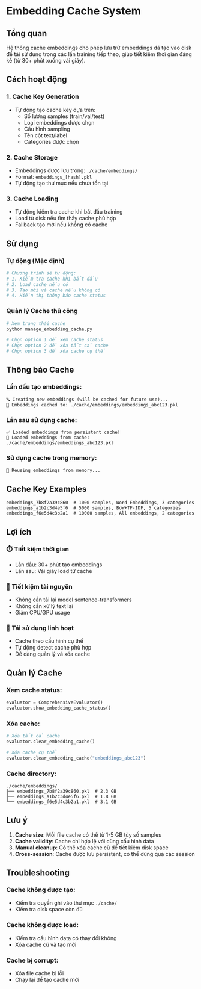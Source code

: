 # Embedding Cache System

## Tổng quan

Hệ thống cache embeddings cho phép lưu trữ embeddings đã tạo vào disk để tái sử dụng trong các lần training tiếp theo, giúp tiết kiệm thời gian đáng kể (từ 30+ phút xuống vài giây).

## Cách hoạt động

### 1. **Cache Key Generation**
- Tự động tạo cache key dựa trên:
  - Số lượng samples (train/val/test)
  - Loại embeddings được chọn
  - Cấu hình sampling
  - Tên cột text/label
  - Categories được chọn

### 2. **Cache Storage**
- Embeddings được lưu trong: `./cache/embeddings/`
- Format: `embeddings_[hash].pkl`
- Tự động tạo thư mục nếu chưa tồn tại

### 3. **Cache Loading**
- Tự động kiểm tra cache khi bắt đầu training
- Load từ disk nếu tìm thấy cache phù hợp
- Fallback tạo mới nếu không có cache

## Sử dụng

### Tự động (Mặc định)
```python
# Chương trình sẽ tự động:
# 1. Kiểm tra cache khi bắt đầu
# 2. Load cache nếu có
# 3. Tạo mới và cache nếu không có
# 4. Hiển thị thông báo cache status
```

### Quản lý Cache thủ công
```bash
# Xem trạng thái cache
python manage_embedding_cache.py

# Chọn option 1 để xem cache status
# Chọn option 2 để xóa tất cả cache
# Chọn option 3 để xóa cache cụ thể
```

## Thông báo Cache

### Lần đầu tạo embeddings:
```
🔤 Creating new embeddings (will be cached for future use)...
💾 Embeddings cached to: ./cache/embeddings/embeddings_abc123.pkl
```

### Lần sau sử dụng cache:
```
✅ Loaded embeddings from persistent cache!
📂 Loaded embeddings from cache: ./cache/embeddings/embeddings_abc123.pkl
```

### Sử dụng cache trong memory:
```
🔄 Reusing embeddings from memory...
```

## Cache Key Examples

```
embeddings_7b8f2a39c860  # 1000 samples, Word Embeddings, 3 categories
embeddings_a1b2c3d4e5f6  # 5000 samples, BoW+TF-IDF, 5 categories
embeddings_f6e5d4c3b2a1  # 10000 samples, All embeddings, 2 categories
```

## Lợi ích

### ⏱️ **Tiết kiệm thời gian**
- Lần đầu: 30+ phút tạo embeddings
- Lần sau: Vài giây load từ cache

### 💾 **Tiết kiệm tài nguyên**
- Không cần tải lại model sentence-transformers
- Không cần xử lý text lại
- Giảm CPU/GPU usage

### 🔄 **Tái sử dụng linh hoạt**
- Cache theo cấu hình cụ thể
- Tự động detect cache phù hợp
- Dễ dàng quản lý và xóa cache

## Quản lý Cache

### Xem cache status:
```python
evaluator = ComprehensiveEvaluator()
evaluator.show_embedding_cache_status()
```

### Xóa cache:
```python
# Xóa tất cả cache
evaluator.clear_embedding_cache()

# Xóa cache cụ thể
evaluator.clear_embedding_cache("embeddings_abc123")
```

### Cache directory:
```
./cache/embeddings/
├── embeddings_7b8f2a39c860.pkl  # 2.3 GB
├── embeddings_a1b2c3d4e5f6.pkl  # 1.8 GB
└── embeddings_f6e5d4c3b2a1.pkl  # 3.1 GB
```

## Lưu ý

1. **Cache size**: Mỗi file cache có thể từ 1-5 GB tùy số samples
2. **Cache validity**: Cache chỉ hợp lệ với cùng cấu hình data
3. **Manual cleanup**: Có thể xóa cache cũ để tiết kiệm disk space
4. **Cross-session**: Cache được lưu persistent, có thể dùng qua các session

## Troubleshooting

### Cache không được tạo:
- Kiểm tra quyền ghi vào thư mục `./cache/`
- Kiểm tra disk space còn đủ

### Cache không được load:
- Kiểm tra cấu hình data có thay đổi không
- Xóa cache cũ và tạo mới

### Cache bị corrupt:
- Xóa file cache bị lỗi
- Chạy lại để tạo cache mới
